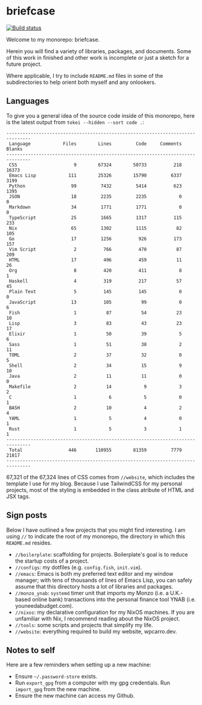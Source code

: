 # briefcase

[![Build status](https://badge.buildkite.com/aa0d413bfeedcafd8719f977eadd40e04d0b5334fc7f58e8ee.svg)](https://buildkite.com/wpcarros-infrastructure/post-receive)

Welcome to my monorepo: briefcase.

Herein you will find a variety of libraries, packages, and documents. Some of
this work in finished and other work is incomplete or just a sketch for a
future project.

Where applicable, I try to include `README.md` files in some of the
subdirectories to help orient both myself and any onlookers.

## Languages

To give you a general idea of the source code inside of this monorepo, here is
the latest output from `tokei --hidden --sort code .`:

```text
-------------------------------------------------------------------------------
 Language            Files        Lines         Code     Comments       Blanks
-------------------------------------------------------------------------------
 CSS                     9        67324        50733          218        16373
 Emacs Lisp            111        25326        15790         6337         3199
 Python                 99         7432         5414          623         1395
 JSON                   18         2235         2235            0            0
 Markdown               34         1771         1771            0            0
 TypeScript             25         1665         1317          115          233
 Nix                    65         1302         1115           82          105
 Go                     17         1256          926          173          157
 Vim Script              2          766          470           87          209
 HTML                   17          496          459           11           26
 Org                     8          420          411            8            1
 Haskell                 4          319          217           57           45
 Plain Text              5          145          145            0            0
 JavaScript             13          105           99            0            6
 Fish                    1           87           54           23           10
 Lisp                    3           83           43           23           17
 Elixir                  1           50           39            5            6
 Sass                    1           51           38            2           11
 TOML                    2           37           32            0            5
 Shell                   2           34           15            9           10
 Java                    2           11           11            0            0
 Makefile                2           14            9            3            2
 C                       1            6            5            0            1
 BASH                    2           10            4            2            4
 YAML                    1            5            4            0            1
 Rust                    1            5            3            1            1
-------------------------------------------------------------------------------
 Total                 446       110955        81359         7779        21817
-------------------------------------------------------------------------------
```

67,321 of the 67,324 lines of CSS comes from `//website`, which includes the
template I use for my blog. Because I use TailwindCSS for my personal projects,
most of the styling is embedded in the class atribute of HTML and JSX tags.

## Sign posts

Below I have outlined a few projects that you might find interesting. I am
using `//` to indicate the root of my monorepo, the directory in which this
`README.md` resides.

- `//boilerplate`: scaffolding for projects. Boilerplate's goal is to
  reduce the startup costs of a project.
- `//configs`: my dotfiles (e.g. `config.fish`, `init.vim`).
- `//emacs`: Emacs is both my preferred text editor and my window manager; with
  tens of thousands of lines of Emacs Lisp, you can safely assume that this
  directory hosts a lot of libraries and packages.
- `//monzo_ynab`: `systemd` timer unit that imports my Monzo (i.e. a U.K.-based
  online bank) transactions into the personal finance tool YNAB (i.e.
  youneedabudget.com).
- `//nixos`: my declarative configuration for my NixOS machines. If you are
  unfamiliar with Nix, I recommend reading about the NixOS project.
- `//tools`: some scripts and projects that simplify my life.
- `//website`: everything required to build my website, wpcarro.dev.

## Notes to self

Here are a few reminders when setting up a new machine:

- Ensure `~/.password-store` exists.
- Run `export_gpg` from a computer with my gpg credentials. Run `import_gpg`
  from the new machine.
- Ensure the new machine can access my Github.
